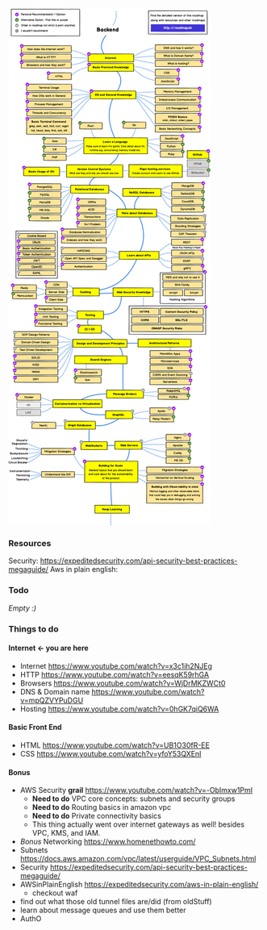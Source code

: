 ![roadmap](backend.png)

### Resources
Security: https://expeditedsecurity.com/api-security-best-practices-megaguide/
Aws in plain english:

### Todo
*Empty :)*

### Things to do
#### Internet <- you are here
- Internet https://www.youtube.com/watch?v=x3c1ih2NJEg
- HTTP https://www.youtube.com/watch?v=eesqK59rhGA
- Browsers https://www.youtube.com/watch?v=WjDrMKZWCt0
- DNS & Domain name https://www.youtube.com/watch?v=mpQZVYPuDGU 
- Hosting https://www.youtube.com/watch?v=0hGK7qiQ6WA


#### Basic Front End
- HTML https://www.youtube.com/watch?v=UB1O30fR-EE
- CSS https://www.youtube.com/watch?v=yfoY53QXEnI



#### Bonus
- AWS Security **grail** https://www.youtube.com/watch?v=-ObImxw1PmI
  - **Need to do** VPC core concepts: subnets and security groups
  - **Need to do** Routing basics in amazon vpc
  - **Need to do** Private connectivity basics
  - This thing actually went over internet gateways as well! besides VPC, KMS, and IAM.
- *Bonus* Networking https://www.homenethowto.com/
- Subnets https://docs.aws.amazon.com/vpc/latest/userguide/VPC_Subnets.html
- Security https://expeditedsecurity.com/api-security-best-practices-megaguide/
- AWSinPlainEnglish  https://expeditedsecurity.com/aws-in-plain-english/
  - checkout waf
- find out what those old tunnel files are/did (from oldStuff)
- learn about message queues and use them better
- AuthO

